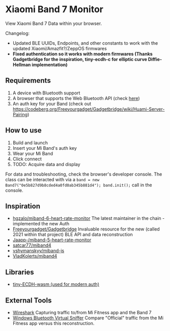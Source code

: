 # Xiaomi Band 7  Monitor

View Xiaomi Band 7 Data within your browser.


Changelog:
- Updated BLE UUIDs, Endpoints, and other constants to work with the updated Xiaomi/Amazfit?/ZeppOS firmwares
- **Fixed authentication so it works with modern firmwares (Thanks Gadgetbridge for the inspiration, tiny-ecdh-c for elliptic curve Diffie-Hellman implementation)** 

## Requirements

1. A device with Bluetooth support
2. A browser that supports the Web Bluetooth API (check [here](https://caniuse.com/web-bluetooth))
3. An auth key for your Band (check out https://codeberg.org/Freeyourgadget/Gadgetbridge/wiki/Huami-Server-Pairing)

## How to use

1. Build and launch
2. Insert your Mi Band's auth key
3. Wear your Mi Band
3. Click connect
4. TODO: Acquire data and display

For data and troubleshooting, check the browser's developer console. The class can be interacted with via a `band = new Band7("0e5b827d9b8cded4a0fd0ab345b881d4"); band.init();` call in the console.

## Inspiration
- [hgzalo/miband-6-heart-rate-monitor](https://github.com/gzalo/miband-6-heart-rate-monitor) The latest maintainer in the chain - implemented the new Auth
- [Freeyourgadget/Gadgetbridge](https://codeberg.org/Freeyourgadget/Gadgetbridge)  Invaluable resource for the new (called 2021 within that project) BLE API and data reconstruction
- [Jaapp-/miband-5-heart-rate-monitor](https://github.com/Jaapp-/miband-5-heart-rate-monitor)
- [satcar77/miband4](https://github.com/satcar77/miband4)
- [vshymanskyy/miband-js](https://github.com/vshymanskyy/miband-js)
- [VladKolerts/miband4](https://github.com/VladKolerts/miband4)

## Libraries

- [tiny-ECDH-wasm (used for modern auth)](https://github.com/gzalo/tiny-ECDH-wasm)

## External Tools

- [Wireshark]() Capturing traffic to/from Mi Fitness app and the Band 7
- [Windows Bluetooth Virtual Sniffer](https://learn.microsoft.com/en-us/windows-hardware/drivers/bluetooth/testing-btp-tools-btvs) Compare "Official" traffic from the Mi Fitness app versus this reconstruction.